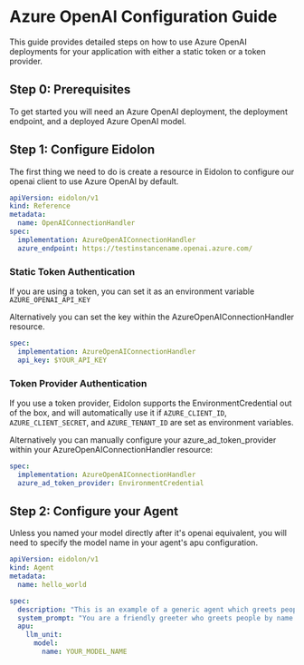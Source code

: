 # Azure OpenAI Configuration Guide

This guide provides detailed steps on how to use Azure OpenAI deployments for your application with either a static token or a token provider.

## Step 0: Prerequisites

To get started you will need an Azure OpenAI deployment, the deployment endpoint, and a deployed Azure OpenAI model.

## Step 1: Configure Eidolon

The first thing we need to do is create a resource in Eidolon to configure our openai client to use Azure OpenAI by default.

```yaml
apiVersion: eidolon/v1
kind: Reference
metadata:
  name: OpenAIConnectionHandler
spec:
  implementation: AzureOpenAIConnectionHandler
  azure_endpoint: https://testinstancename.openai.azure.com/
```

### Static Token Authentication

If you are using a token, you can set it as an environment variable ```AZURE_OPENAI_API_KEY```

Alternatively you can set the key within the AzureOpenAIConnectionHandler resource.
```yaml
spec:
  implementation: AzureOpenAIConnectionHandler
  api_key: $YOUR_API_KEY
```

### Token Provider Authentication

If you use a token provider, Eidolon supports the EnvironmentCredential out of the box, and will automatically use it if 
`AZURE_CLIENT_ID`, `AZURE_CLIENT_SECRET`, and `AZURE_TENANT_ID` are set as environment variables.

Alternatively you can manually configure your azure_ad_token_provider within your AzureOpenAIConnectionHandler resource:

```yaml
spec:
  implementation: AzureOpenAIConnectionHandler
  azure_ad_token_provider: EnvironmentCredential
```

## Step 2: Configure your Agent

Unless you named your model directly after it's openai equivalent, you will need to specify the model name in your 
agent's apu configuration. 

```yaml
apiVersion: eidolon/v1
kind: Agent
metadata:
  name: hello_world

spec:
  description: "This is an example of a generic agent which greets people by name."
  system_prompt: "You are a friendly greeter who greets people by name while using emojis"
  apu:
    llm_unit:
      model:
        name: YOUR_MODEL_NAME
```
